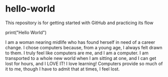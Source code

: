 # hello-world
This repository is for getting started with GitHub and practicing its flow

print("Hello World")

I am a woman nearing midlife who has found herself in need of a career change. I chose computers because, from a young age, I always felt drawn to them. I truly feel like computers are me, and I am a computer. I am transported to a whole new world when I am sitting at one, and I can get lost for hours, and I LOVE IT! I love learning! Computers provide so much of it to me, though I have to admit that at times, I feel lost.

